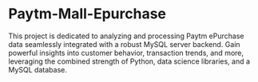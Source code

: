 # Paytm-Mall-Epurchase
This project is dedicated to analyzing and processing Paytm ePurchase data seamlessly integrated with a robust MySQL server backend. Gain powerful insights into customer behavior, transaction trends, and more, leveraging the combined strength of Python, data science libraries, and a MySQL database.
